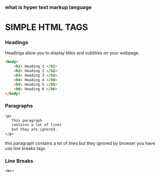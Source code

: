 ### what is hyper text markup language

# SIMPLE HTML TAGS 

### Headings 

Headings allow you to display titles and subtitles on your webpage.

```html
<body>
    <h1> Heading 1 </h1>
    <h2> Heading 2 </h2>
    <h3> Heading 3 </h3>
    <h4> Heading 4 </h4>
    <h5> Heading 5 </h5>
    <h6> Heading 6 </h6>
</body>
```
### Paragraphs

```html
<p>
   This paragraph
   contains a lot of lines
   but they are ignored.
</p>
```

this paragraph contains a lot of lines but they ignored by browser you have use line breaks tags


### Line Breaks

```html
<br>
```





